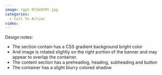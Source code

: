 ```yaml
---
image: rgpt-97zkXV9Y.jpg
categories:
  - Call To Action
video:
---
```

Design notes:
* The section contain has a CSS gradient background bright color
* And image is rotated slightly  on the right portion of the banner and may appear to overlap the container.
* The content section has a preheading, heading, subheading and button
* The container has a slight blurry colored shadow